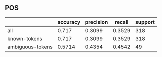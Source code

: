 
## POS

|                  | accuracy | precision | recall | support |
|------------------|----------|-----------|--------|---------|
| all              | 0.717    | 0.3099    | 0.3529 | 318     |
| known-tokens     | 0.717    | 0.3099    | 0.3529 | 318     |
| ambiguous-tokens | 0.5714   | 0.4354    | 0.4542 | 49      |

